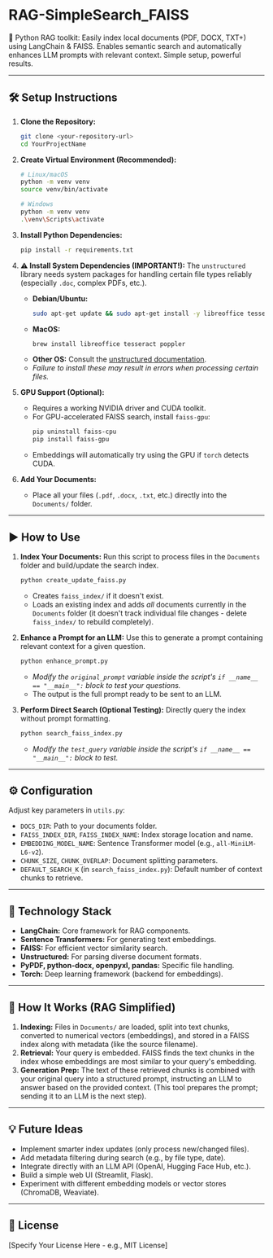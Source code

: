 # RAG-SimpleSearch_FAISS
🚀 Python RAG toolkit: Easily index local documents (PDF, DOCX, TXT+) using LangChain &amp; FAISS. Enables semantic search and automatically enhances LLM prompts with relevant context. Simple setup, powerful results.




---

## 🛠️ Setup Instructions

1.  **Clone the Repository:**
    ```bash
    git clone <your-repository-url>
    cd YourProjectName
    ```

2.  **Create Virtual Environment (Recommended):**
    ```bash
    # Linux/macOS
    python -m venv venv
    source venv/bin/activate

    # Windows
    python -m venv venv
    .\venv\Scripts\activate
    ```

3.  **Install Python Dependencies:**
    ```bash
    pip install -r requirements.txt
    ```

4.  **⚠️ Install System Dependencies (IMPORTANT!):**
    The `unstructured` library needs system packages for handling certain file types reliably (especially `.doc`, complex PDFs, etc.).
    *   **Debian/Ubuntu:**
        ```bash
        sudo apt-get update && sudo apt-get install -y libreoffice tesseract-ocr poppler-utils
        ```
    *   **MacOS:**
        ```bash
        brew install libreoffice tesseract poppler
        ```
    *   **Other OS:** Consult the [unstructured documentation](https://unstructured-io.github.io/unstructured/installation/full_installation.html).
    *   *Failure to install these may result in errors when processing certain files.*

5.  **GPU Support (Optional):**
    *   Requires a working NVIDIA driver and CUDA toolkit.
    *   For GPU-accelerated FAISS search, install `faiss-gpu`:
        ```bash
        pip uninstall faiss-cpu
        pip install faiss-gpu
        ```
    *   Embeddings will automatically try using the GPU if `torch` detects CUDA.

6.  **Add Your Documents:**
    *   Place all your files (`.pdf`, `.docx`, `.txt`, etc.) directly into the `Documents/` folder.

---

## ▶️ How to Use

1.  **Index Your Documents:**
    Run this script to process files in the `Documents` folder and build/update the search index.
    ```bash
    python create_update_faiss.py
    ```
    *   Creates `faiss_index/` if it doesn't exist.
    *   Loads an existing index and adds *all* documents currently in the `Documents` folder (it doesn't track individual file changes - delete `faiss_index/` to rebuild completely).

2.  **Enhance a Prompt for an LLM:**
    Use this to generate a prompt containing relevant context for a given question.
    ```bash
    python enhance_prompt.py
    ```
    *   *Modify the `original_prompt` variable inside the script's `if __name__ == "__main__":` block to test your questions.*
    *   The output is the full prompt ready to be sent to an LLM.

3.  **Perform Direct Search (Optional Testing):**
    Directly query the index without prompt formatting.
    ```bash
    python search_faiss_index.py
    ```
    *   *Modify the `test_query` variable inside the script's `if __name__ == "__main__":` block to test.*

---

## ⚙️ Configuration

Adjust key parameters in `utils.py`:

*   `DOCS_DIR`: Path to your documents folder.
*   `FAISS_INDEX_DIR`, `FAISS_INDEX_NAME`: Index storage location and name.
*   `EMBEDDING_MODEL_NAME`: Sentence Transformer model (e.g., `all-MiniLM-L6-v2`).
*   `CHUNK_SIZE`, `CHUNK_OVERLAP`: Document splitting parameters.
*   `DEFAULT_SEARCH_K` (in `search_faiss_index.py`): Default number of context chunks to retrieve.

---

## 🧩 Technology Stack

*   **LangChain:** Core framework for RAG components.
*   **Sentence Transformers:** For generating text embeddings.
*   **FAISS:** For efficient vector similarity search.
*   **Unstructured:** For parsing diverse document formats.
*   **PyPDF, python-docx, openpyxl, pandas:** Specific file handling.
*   **Torch:** Deep learning framework (backend for embeddings).

---

## 📖 How It Works (RAG Simplified)

1.  **Indexing:** Files in `Documents/` are loaded, split into text chunks, converted to numerical vectors (embeddings), and stored in a FAISS index along with metadata (like the source filename).
2.  **Retrieval:** Your query is embedded. FAISS finds the text chunks in the index whose embeddings are most similar to your query's embedding.
3.  **Generation Prep:** The text of these retrieved chunks is combined with your original query into a structured prompt, instructing an LLM to answer based on the provided context. (This tool prepares the prompt; sending it to an LLM is the next step).

---

## 💡 Future Ideas

*   Implement smarter index updates (only process new/changed files).
*   Add metadata filtering during search (e.g., by file type, date).
*   Integrate directly with an LLM API (OpenAI, Hugging Face Hub, etc.).
*   Build a simple web UI (Streamlit, Flask).
*   Experiment with different embedding models or vector stores (ChromaDB, Weaviate).

---

## 📜 License

[Specify Your License Here - e.g., MIT License]
